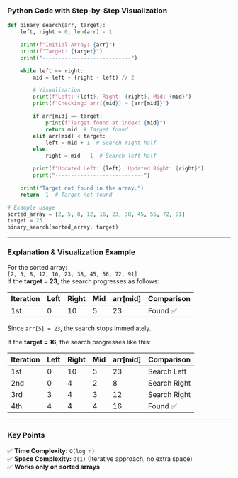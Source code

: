 ### **Python Code with Step-by-Step Visualization**
```python
def binary_search(arr, target):
    left, right = 0, len(arr) - 1

    print(f"Initial Array: {arr}")
    print(f"Target: {target}")
    print("----------------------------")

    while left <= right:
        mid = left + (right - left) // 2

        # Visualization
        print(f"Left: {left}, Right: {right}, Mid: {mid}")
        print(f"Checking: arr[{mid}] = {arr[mid]}")

        if arr[mid] == target:
            print(f"Target found at index: {mid}")
            return mid  # Target found
        elif arr[mid] < target:
            left = mid + 1  # Search right half
        else:
            right = mid - 1  # Search left half

        print(f"Updated Left: {left}, Updated Right: {right}")
        print("----------------------------")

    print("Target not found in the array.")
    return -1  # Target not found

# Example usage
sorted_array = [2, 5, 8, 12, 16, 23, 38, 45, 56, 72, 91]
target = 23
binary_search(sorted_array, target)

```

---

### **Explanation & Visualization Example**
For the sorted array:  
`[2, 5, 8, 12, 16, 23, 38, 45, 56, 72, 91]`  
If the **target = 23**, the search progresses as follows:

| Iteration | Left | Right | Mid | arr[mid] | Comparison |
|-----------|------|-------|-----|---------|------------|
| 1st       | 0    | 10    | 5   | 23      | Found ✅   |

Since `arr[5] = 23`, the search stops immediately.

If the **target = 16**, the search progresses like this:

| Iteration | Left | Right | Mid | arr[mid] | Comparison |
|-----------|------|-------|-----|---------|------------|
| 1st       | 0    | 10    | 5   | 23      | Search Left |
| 2nd       | 0    | 4     | 2   | 8       | Search Right |
| 3rd       | 3    | 4     | 3   | 12      | Search Right |
| 4th       | 4    | 4     | 4   | 16      | Found ✅   |

---

### **Key Points**
✅ **Time Complexity:** `O(log n)`  
✅ **Space Complexity:** `O(1)` (Iterative approach, no extra space)  
✅ **Works only on sorted arrays**  
